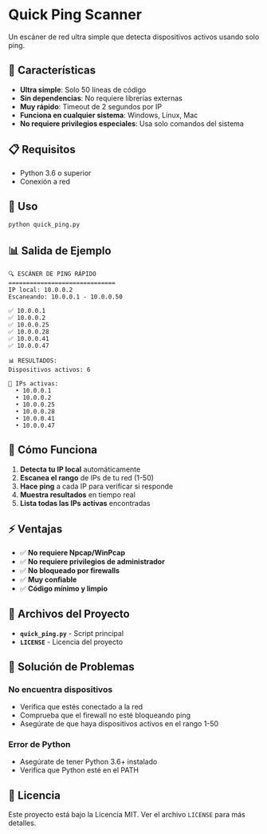 # Quick Ping Scanner

Un escáner de red ultra simple que detecta dispositivos activos usando solo ping.

## 🚀 Características

- **Ultra simple**: Solo 50 líneas de código
- **Sin dependencias**: No requiere librerías externas
- **Muy rápido**: Timeout de 2 segundos por IP
- **Funciona en cualquier sistema**: Windows, Linux, Mac
- **No requiere privilegios especiales**: Usa solo comandos del sistema

## 📋 Requisitos

- Python 3.6 o superior
- Conexión a red

## 🎯 Uso

```bash
python quick_ping.py
```

## 📊 Salida de Ejemplo

```
🔍 ESCÁNER DE PING RÁPIDO
==============================
IP local: 10.0.0.2
Escaneando: 10.0.0.1 - 10.0.0.50

✅ 10.0.0.1
✅ 10.0.0.2
✅ 10.0.0.25
✅ 10.0.0.28
✅ 10.0.0.41
✅ 10.0.0.47

📊 RESULTADOS:
Dispositivos activos: 6

📱 IPs activas:
  • 10.0.0.1
  • 10.0.0.2
  • 10.0.0.25
  • 10.0.0.28
  • 10.0.0.41
  • 10.0.0.47
```

## 🔧 Cómo Funciona

1. **Detecta tu IP local** automáticamente
2. **Escanea el rango** de IPs de tu red (1-50)
3. **Hace ping** a cada IP para verificar si responde
4. **Muestra resultados** en tiempo real
5. **Lista todas las IPs activas** encontradas

## ⚡ Ventajas

- ✅ **No requiere Npcap/WinPcap**
- ✅ **No requiere privilegios de administrador**
- ✅ **No bloqueado por firewalls**
- ✅ **Muy confiable**
- ✅ **Código mínimo y limpio**

## 📁 Archivos del Proyecto

- **`quick_ping.py`** - Script principal
- **`LICENSE`** - Licencia del proyecto

## 🐛 Solución de Problemas

### No encuentra dispositivos
- Verifica que estés conectado a la red
- Comprueba que el firewall no esté bloqueando ping
- Asegúrate de que haya dispositivos activos en el rango 1-50

### Error de Python
- Asegúrate de tener Python 3.6+ instalado
- Verifica que Python esté en el PATH

## 📝 Licencia

Este proyecto está bajo la Licencia MIT. Ver el archivo `LICENSE` para más detalles.

